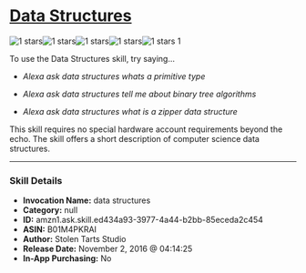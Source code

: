 # [Data Structures](http://alexa.amazon.com/#skills/amzn1.ask.skill.ed434a93-3977-4a44-b2bb-85eceda2c454)
![1 stars](../../images/ic_star_black_18dp_1x.png)![1 stars](../../images/ic_star_border_black_18dp_1x.png)![1 stars](../../images/ic_star_border_black_18dp_1x.png)![1 stars](../../images/ic_star_border_black_18dp_1x.png)![1 stars](../../images/ic_star_border_black_18dp_1x.png) 1

To use the Data Structures skill, try saying...

* *Alexa ask data structures whats a primitive type*

* *Alexa ask data structures tell me about binary tree algorithms*

* *Alexa ask data structures what is a zipper data structure*

This skill requires no special hardware account requirements beyond the echo. The skill offers a short description of computer science data structures.

***

### Skill Details

* **Invocation Name:** data structures
* **Category:** null
* **ID:** amzn1.ask.skill.ed434a93-3977-4a44-b2bb-85eceda2c454
* **ASIN:** B01M4PKRAI
* **Author:** Stolen Tarts Studio
* **Release Date:** November 2, 2016 @ 04:14:25
* **In-App Purchasing:** No
